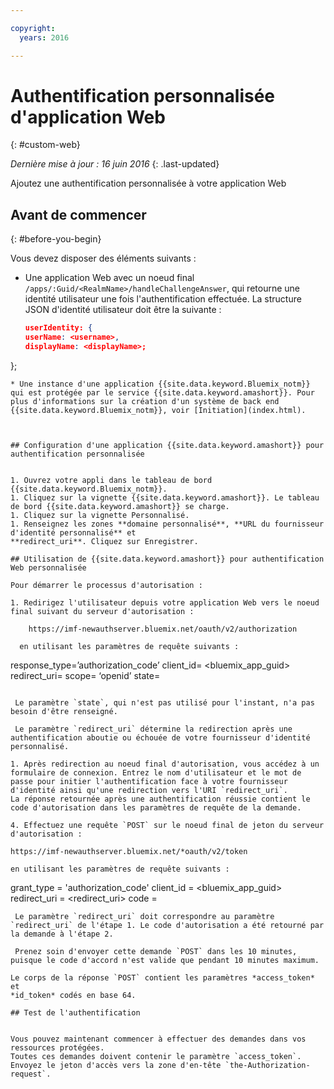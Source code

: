 ```yaml
---

copyright:
  years: 2016

---
```


# Authentification personnalisée d'application Web
{: #custom-web}

*Dernière mise à jour : 16 juin 2016*
{: .last-updated}

Ajoutez une authentification personnalisée à votre application Web

## Avant de commencer
{: #before-you-begin}

Vous devez disposer des éléments suivants :
* Une application Web avec un noeud final `/apps/:Guid/<RealmName>/handleChallengeAnswer`, qui retourne une identité utilisateur une fois l'authentification effectuée. La structure JSON d'identité utilisateur doit être la suivante :

   ```json
  userIdentity: {
  userName: <username>,
  displayName: <displayName>;
 };
```
* Une instance d'une application {{site.data.keyword.Bluemix_notm}} qui est protégée par le service {{site.data.keyword.amashort}}. Pour
plus d'informations sur la création d'un système de back end {{site.data.keyword.Bluemix_notm}}, voir [Initiation](index.html).



## Configuration d'une application {{site.data.keyword.amashort}} pour authentification personnalisée


1. Ouvrez votre appli dans le tableau de bord {{site.data.keyword.Bluemix_notm}}.
1. Cliquez sur la vignette {{site.data.keyword.amashort}}. Le tableau de bord {{site.data.keyword.amashort}} se charge.
1. Cliquez sur la vignette Personnalisé.
1. Renseignez les zones **domaine personnalisé**, **URL du fournisseur d'identité personnalisé** et
**redirect_uri**. Cliquez sur Enregistrer.

## Utilisation de {{site.data.keyword.amashort}} pour authentification Web personnalisée

Pour démarrer le processus d'autorisation :

1. Redirigez l'utilisateur depuis votre application Web vers le noeud final suivant du serveur d'autorisation :

    https://imf-newauthserver.bluemix.net/oauth/v2/authorization
  
  en utilisant les paramètres de requête suivants :
   ```
   response_type=’authorization_code’
   client_id= <bluemix\_app\_guid>
   redirect_uri= <uri for the redirect after getting an authorization code>
   scope= ‘openid’
   state= <state>
   ```

    Le paramètre `state`, qui n'est pas utilisé pour l'instant, n'a pas besoin d'être renseigné.

    Le paramètre `redirect_uri` détermine la redirection après une authentification aboutie ou échouée de votre fournisseur d'identité personnalisé.

1. Après redirection au noeud final d'autorisation, vous accédez à un formulaire de connexion. Entrez le nom d'utilisateur et le mot de passe pour initier l'authentification face à votre fournisseur d'identité ainsi qu'une redirection vers l'URI `redirect_uri`.
La réponse retournée après une authentification réussie contient le code d'autorisation dans les paramètres de requête de la demande.

4. Effectuez une requête `POST` sur le noeud final de jeton du serveur d'autorisation :

 https://imf-newauthserver.bluemix.net/*oauth/v2/token

 en utilisant les paramètres de requête suivants :
 ```
 grant_type = 'authorization_code'
 client_id = <bluemix_app_guid>
 redirect_uri = <redirect_uri>
 code = <authorization code>
 ```
  Le paramètre `redirect_uri` doit correspondre au paramètre `redirect_uri` de l'étape 1. Le code d'autorisation a été retourné par la demande à l'étape 2. 
  
  Prenez soin d'envoyer cette demande `POST` dans les 10 minutes, puisque le code d'accord n'est valide que pendant 10 minutes maximum.

Le corps de la réponse `POST` contient les paramètres *access_token* et
*id_token* codés en base 64.

## Test de l'authentification


Vous pouvez maintenant commencer à effectuer des demandes dans vos ressources protégées.
Toutes ces demandes doivent contenir le paramètre `access_token`.
Envoyez le jeton d'accès vers la zone d'en-tête `the-Authorization-request`.


